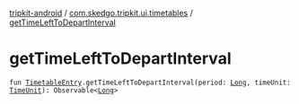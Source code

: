 [tripkit-android](../index.md) / [com.skedgo.tripkit.ui.timetables](index.md) / [getTimeLeftToDepartInterval](./get-time-left-to-depart-interval.md)

# getTimeLeftToDepartInterval

`fun `[`TimetableEntry`](../com.skedgo.tripkit.ui.model/-timetable-entry/index.md)`.getTimeLeftToDepartInterval(period: `[`Long`](https://kotlinlang.org/api/latest/jvm/stdlib/kotlin/-long/index.html)`, timeUnit: `[`TimeUnit`](https://docs.oracle.com/javase/7/docs/api/java/util/concurrent/TimeUnit.html)`): Observable<`[`Long`](https://kotlinlang.org/api/latest/jvm/stdlib/kotlin/-long/index.html)`>`